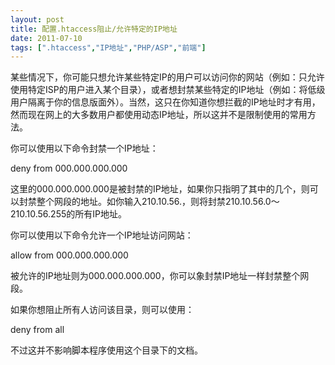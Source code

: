 ```yaml
---
layout: post
title: 配置.htaccess阻止/允许特定的IP地址		
date: 2011-07-10
tags: [".htaccess","IP地址","PHP/ASP","前端"]
---
```


某些情况下，你可能只想允许某些特定IP的用户可以访问你的网站（例如：只允许使用特定ISP的用户进入某个目录），或者想封禁某些特定的IP地址（例如：将低级用户隔离于你的信息版面外）。当然，这只在你知道你想拦截的IP地址时才有用，然而现在网上的大多数用户都使用动态IP地址，所以这并不是限制使用的常用方法。

你可以使用以下命令封禁一个IP地址：

deny from 000.000.000.000

这里的000.000.000.000是被封禁的IP地址，如果你只指明了其中的几个，则可以封禁整个网段的地址。如你输入210.10.56.，则将封禁210.10.56.0～210.10.56.255的所有IP地址。

你可以使用以下命令允许一个IP地址访问网站：

allow from 000.000.000.000

被允许的IP地址则为000.000.000.000，你可以象封禁IP地址一样封禁整个网段。

如果你想阻止所有人访问该目录，则可以使用：

deny from all

不过这并不影响脚本程序使用这个目录下的文档。		